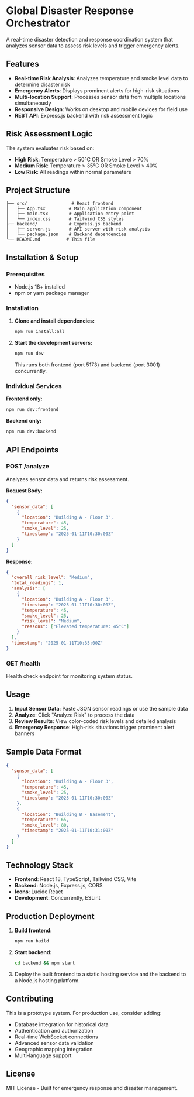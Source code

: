 # Global Disaster Response Orchestrator

A real-time disaster detection and response coordination system that analyzes sensor data to assess risk levels and trigger emergency alerts.

## Features

- **Real-time Risk Analysis**: Analyzes temperature and smoke level data to determine disaster risk
- **Emergency Alerts**: Displays prominent alerts for high-risk situations
- **Multi-location Support**: Processes sensor data from multiple locations simultaneously
- **Responsive Design**: Works on desktop and mobile devices for field use
- **REST API**: Express.js backend with risk assessment logic

## Risk Assessment Logic

The system evaluates risk based on:
- **High Risk**: Temperature > 50°C OR Smoke Level > 70%
- **Medium Risk**: Temperature > 35°C OR Smoke Level > 40%
- **Low Risk**: All readings within normal parameters

## Project Structure

```
├── src/                 # React frontend
│   ├── App.tsx         # Main application component
│   ├── main.tsx        # Application entry point
│   └── index.css       # Tailwind CSS styles
├── backend/            # Express.js backend
│   ├── server.js       # API server with risk analysis
│   └── package.json    # Backend dependencies
└── README.md          # This file
```

## Installation & Setup

### Prerequisites
- Node.js 18+ installed
- npm or yarn package manager

### Installation

1. **Clone and install dependencies:**
   ```bash
   npm run install:all
   ```

2. **Start the development servers:**
   ```bash
   npm run dev
   ```

   This runs both frontend (port 5173) and backend (port 3001) concurrently.

### Individual Services

**Frontend only:**
```bash
npm run dev:frontend
```

**Backend only:**
```bash
npm run dev:backend
```

## API Endpoints

### POST /analyze
Analyzes sensor data and returns risk assessment.

**Request Body:**
```json
{
  "sensor_data": [
    {
      "location": "Building A - Floor 3",
      "temperature": 45,
      "smoke_level": 25,
      "timestamp": "2025-01-11T10:30:00Z"
    }
  ]
}
```

**Response:**
```json
{
  "overall_risk_level": "Medium",
  "total_readings": 1,
  "analysis": [
    {
      "location": "Building A - Floor 3",
      "timestamp": "2025-01-11T10:30:00Z",
      "temperature": 45,
      "smoke_level": 25,
      "risk_level": "Medium",
      "reasons": ["Elevated temperature: 45°C"]
    }
  ],
  "timestamp": "2025-01-11T10:35:00Z"
}
```

### GET /health
Health check endpoint for monitoring system status.

## Usage

1. **Input Sensor Data**: Paste JSON sensor readings or use the sample data
2. **Analyze**: Click "Analyze Risk" to process the data
3. **Review Results**: View color-coded risk levels and detailed analysis
4. **Emergency Response**: High-risk situations trigger prominent alert banners

## Sample Data Format

```json
{
  "sensor_data": [
    {
      "location": "Building A - Floor 3",
      "temperature": 45,
      "smoke_level": 25,
      "timestamp": "2025-01-11T10:30:00Z"
    },
    {
      "location": "Building B - Basement",
      "temperature": 65,
      "smoke_level": 80,
      "timestamp": "2025-01-11T10:31:00Z"
    }
  ]
}
```

## Technology Stack

- **Frontend**: React 18, TypeScript, Tailwind CSS, Vite
- **Backend**: Node.js, Express.js, CORS
- **Icons**: Lucide React
- **Development**: Concurrently, ESLint

## Production Deployment

1. **Build frontend:**
   ```bash
   npm run build
   ```

2. **Start backend:**
   ```bash
   cd backend && npm start
   ```

3. Deploy the built frontend to a static hosting service and the backend to a Node.js hosting platform.

## Contributing

This is a prototype system. For production use, consider adding:
- Database integration for historical data
- Authentication and authorization
- Real-time WebSocket connections
- Advanced sensor data validation
- Geographic mapping integration
- Multi-language support

## License

MIT License - Built for emergency response and disaster management.